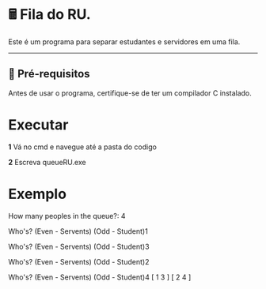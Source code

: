 # 🖩 Fila do RU.

Este é um programa para separar estudantes e servidores em uma fila.

---

## 🔧 **Pré-requisitos**

Antes de usar o programa, certifique-se de ter um compilador C instalado.

# **Executar**

**1** Vá no cmd e navegue até a pasta do codigo

**2** Escreva queueRU.exe

# **Exemplo**

How many peoples in the queue?: 4

Who's? (Even - Servents) (Odd - Student)1

Who's? (Even - Servents) (Odd - Student)3

Who's? (Even - Servents) (Odd - Student)2

Who's? (Even - Servents) (Odd - Student)4
[ 1 3 ]
[ 2 4 ]